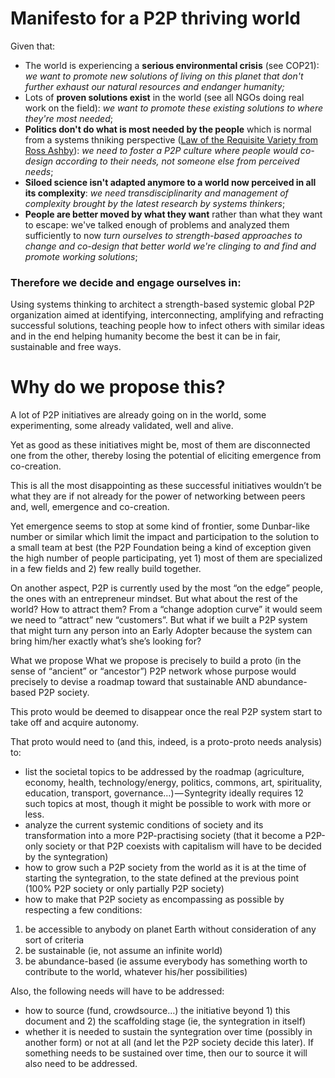# Manifesto for a P2P thriving world

Given that:

- The world is experiencing a **serious environmental crisis** (see COP21): *we want to promote new solutions of living on this planet that don't further exhaust our natural resources and endanger humanity;*
- Lots of **proven solutions exist** in the world (see all NGOs doing real work on the field): *we want to promote these existing solutions to where they're most needed*;
- **Politics don't do what is most needed by the people** which is normal from a systems thniking perspective ([Law of the Requisite Variety from Ross Ashby](https://en.wikipedia.org/wiki/Variety_%28cybernetics%29)): *we need to foster a P2P culture where people would co-design according to their needs, not someone else from perceived needs*;
- **Siloed science isn't adapted anymore to a world now perceived in all its complexity**: *we need transdisciplinarity and management of complexity brought by the latest research by systems thinkers*;
- **People are better moved by what they want** rather than what they want to escape: we've talked enough of problems and analyzed them sufficiently to now *turn ourselves to strength-based approaches to change and co-design that better world we're clinging to and find and promote working solutions*;

### Therefore we decide and engage ourselves in:
Using systems thinking to architect a strength-based systemic global P2P organization aimed at identifying, interconnecting, amplifying and refracting successful solutions, teaching people how to infect others with similar ideas and in the end helping humanity become the best it can be in fair, sustainable and free ways.

# Why do we propose this? 

A lot of P2P initiatives are already going on in the world, some experimenting, some already validated, well and alive.

Yet as good as these initiatives might be, most of them are disconnected one from the other, thereby losing the potential of eliciting emergence from co-creation.

This is all the most disappointing as these successful initiatives wouldn’t be what they are if not already for the power of networking between peers and, well, emergence and co-creation.

Yet emergence seems to stop at some kind of frontier, some Dunbar-like number or similar which limit the impact and participation to the solution to a small team at best (the P2P Foundation being a kind of exception given the high number of people participating, yet 1) most of them are specialized in a few fields and 2) few really build together.

On another aspect, P2P is currently used by the most “on the edge” people, the ones with an entrepreneur mindset. But what about the rest of the world? How to attract them? From a “change adoption curve” it would seem we need to “attract” new “customers”. But what if we built a P2P system that might turn any person into an Early Adopter because the system can bring him/her exactly what’s she’s looking for?

What we propose What we propose is precisely to build a proto (in the sense of “ancient” or “ancestor”) P2P network whose purpose would precisely to devise a roadmap toward that sustainable AND abundance-based P2P society.

This proto would be deemed to disappear once the real P2P system start to take off and acquire autonomy.

That proto would need to (and this, indeed, is a proto-proto needs analysis) to:

* list the societal topics to be addressed by the roadmap (agriculture, economy, health, technology/energy, politics, commons, art, spirituality, education, transport, governance…) — Syntegrity ideally requires 12 such topics at most, though it might be possible to work with more or less.
* analyze the current systemic conditions of society and its transformation into a more P2P-practising society (that it become a P2P-only society or that P2P coexists with capitalism will have to be decided by the syntegration)
* how to grow such a P2P society from the world as it is at the time of starting the syntegration, to the state defined at the previous point (100% P2P society or only partially P2P society)
* how to make that P2P society as encompassing as possible by respecting a few conditions:


1. be accessible to anybody on planet Earth without consideration of any sort of criteria
2. be sustainable (ie, not assume an infinite world)
3. be abundance-based (ie assume everybody has something worth to contribute to the world, whatever his/her possibilities)


Also, the following needs will have to be addressed:

* how to source (fund, crowdsource…) the initiative beyond 1) this document and 2) the scaffolding stage (ie, the syntegration in itself)
* whether it is needed to sustain the syntegration over time (possibly in another form) or not at all (and let the P2P society decide this later). If something needs to be sustained over time, then our to source it will also need to be addressed.


